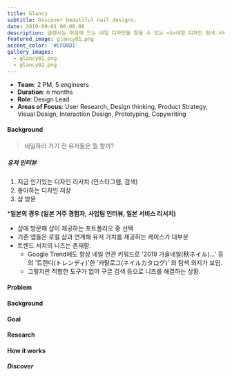 ```yaml
---
title: Glancy
subtitle: Discover beautiful nail designs.
date: 2019-09-01 00:00:00
description: 글랜시는 마음에 드는 네일 디자인을 찾을 수 있는 <b>네일 디자인 탐색 서비스</b> 입니다. 일본 유저를 타겟으로 기획되었으며 유저 특성을 살린 매거진 컨셉이 특징입니다.
featured_image: glancy01.png
accent_color: '#CF00D1'
gallery_images:
  - glancy01.png
  - glancy02.png
---
```

* **Team**: 2 PM, 5 engineers
* **Duration**: n months
* **Role**: Design Lead
* **Areas of Focus**: User Research, Design thinking, Product Strategy, Visual Design, Interaction Design, Prototyping, Copywriting

#### Background
> 네일하러 가기 전 유저들은 뭘 할까?

##### 유저 인터뷰
1. 지금 인기있는 디자인 리서치 (인스타그램, 검색)
2. 좋아하는 디자인 저장
3. 샵 방문

***일본의 경우 (일본 거주 경험자, 사업팀 인터뷰, 일본 서비스 리서치)**
* 샵에 방문해 샵이 제공하는 포트폴리오 중 선택
* 기존 앱들은 로컬 샵과 연계해 유저 가치를 제공하는 케이스가 대부분
* 트렌드 서치의 니즈는 존재함. 
	* Google Trend에도 항상 네일 연관 키워드로 '2019 가을네일(秋ネイル)...' 등의 '트렌디(トレンディ)'한 '카탈로그(ネイルカタログ)' 의 탐색 의지가 보임. 
	* 그렇지만 적합한 도구가 없어 구글 검색 등으로 니즈를 해결하는 상황.

#### Problem



#### Background

#### Goal

#### Research

#### How it works
##### Discover